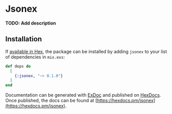# Jsonex

**TODO: Add description**

## Installation

If [available in Hex](https://hex.pm/docs/publish), the package can be installed
by adding `jsonex` to your list of dependencies in `mix.exs`:

```elixir
def deps do
  [
    {:jsonex, "~> 0.1.0"}
  ]
end
```

Documentation can be generated with [ExDoc](https://github.com/elixir-lang/ex_doc)
and published on [HexDocs](https://hexdocs.pm). Once published, the docs can
be found at [https://hexdocs.pm/jsonex](https://hexdocs.pm/jsonex).

